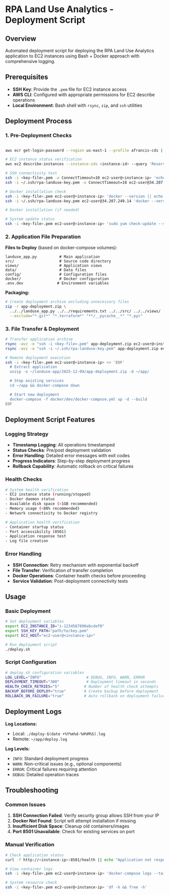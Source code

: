 # RPA Land Use Analytics - Deployment Script

## Overview

Automated deployment script for deploying the RPA Land Use Analytics application to EC2 instances using Bash + Docker approach with comprehensive logging.

## Prerequisites

- **SSH Key**: Provide the `.pem` file for EC2 instance access
- **AWS CLI**: Configured with appropriate permissions for EC2 describe operations
- **Local Environment**: Bash shell with `rsync`, `zip`, and `ssh` utilities

## Deployment Process

### 1. Pre-Deployment Checks

```bash

aws ecr get-login-password --region us-east-1 --profile afrancis-cds | docker login --username AWS --password-stdin 810875545305.dkr.ecr.us-east-1.amazonaws.com

# EC2 instance status verification
aws ec2 describe-instances --instance-ids <instance-id> --query 'Reservations[0].Instances[0].State.Name'

# SSH connectivity test
ssh -i <key-file>.pem -o ConnectTimeout=10 ec2-user@<instance-ip> 'echo "SSH OK"'
ssh -i ~/.ssh/rpa-landuse-key.pem -o ConnectTimeout=10 ec2-user@34.207.249.14 'echo "SSH OK"'

# Docker installation check
ssh -i <key-file>.pem ec2-user@<instance-ip> 'docker --version || echo "Docker not installed"'
ssh -i ~/.ssh/rpa-landuse-key.pem ec2-user@34.207.249.14 'docker --version || echo "Docker not installed"'

# Docker installation (if needed)

# System update status
ssh -i <key-file>.pem ec2-user@<instance-ip> 'sudo yum check-update --security | wc -l'
```

### 2. Application File Preparation

**Files to Deploy** (based on docker-compose volumes):

```
landuse_app.py          # Main application
src/                    # Source code directory
views/                  # Application views
data/                   # Data files
config/                 # Configuration files
docker/                 # Docker configuration
.env.dev               # Environment variables
```

**Packaging:**

```bash
# Create deployment archive excluding unnecessary files
zip -r app-deployment.zip \
  ../../landuse_app.py ../../requirements.txt ../../src/ ../../views/ ../../data/ ../../docker/prod \
  --exclude="*.git*" "*.terraform*" "**/__pycache__*" "*.pyc"
```

### 3. File Transfer & Deployment

```bash
# Transfer application archive
rsync -avz -e "ssh -i <key-file>.pem" app-deployment.zip ec2-user@<instance-ip>:~/landuse-app/2025-12-09
rsync -avz -e "ssh -i ~/.ssh/rpa-landuse-key.pem" app-deployment.zip ec2-user@34.207.249.14:~/landuse-app/2025-12-09/

# Remote deployment execution
ssh -i <key-file>.pem ec2-user@<instance-ip> << 'EOF'
  # Extract application
  unzip -o ~/landuse-app/2025-12-09/app-deployment.zip -d ~/app/

  # Stop existing services
  cd ~/app && docker-compose down

  # Start new deployment
  docker-compose -f docker/dev/docker-compose.yml up -d --build
EOF
```

## Deployment Script Features

### Logging Strategy

- **Timestamp Logging**: All operations timestamped
- **Status Checks**: Pre/post deployment validation
- **Error Handling**: Detailed error messages with exit codes
- **Progress Indicators**: Step-by-step deployment progress
- **Rollback Capability**: Automatic rollback on critical failures

### Health Checks

```bash
# System health verification
- EC2 instance state (running/stopped)
- Docker daemon status
- Available disk space (>1GB recommended)
- Memory usage (<80% recommended)
- Network connectivity to Docker registry

# Application health verification
- Container startup status
- Port accessibility (8501)
- Application response test
- Log file creation
```

### Error Handling

- **SSH Connection**: Retry mechanism with exponential backoff
- **File Transfer**: Verification of transfer completion
- **Docker Operations**: Container health checks before proceeding
- **Service Validation**: Post-deployment connectivity tests

## Usage

### Basic Deployment

```bash
# Set deployment variables
export EC2_INSTANCE_ID="i-1234567890abcdef0"
export SSH_KEY_PATH="path/to/key.pem"
export EC2_HOST="ec2-user@<instance-ip>"

# Run deployment script
./deploy.sh
```

### Script Configuration

```bash
# deploy.sh configuration variables
LOG_LEVEL="INFO"                    # DEBUG, INFO, WARN, ERROR
DEPLOYMENT_TIMEOUT="300"            # Deployment timeout in seconds
HEALTH_CHECK_RETRIES="5"           # Number of health check attempts
BACKUP_BEFORE_DEPLOY="true"        # Create backup before deployment
ROLLBACK_ON_FAILURE="true"         # Auto rollback on deployment failure
```

## Deployment Logs

**Log Locations:**

- Local: `./deploy-$(date +%Y%m%d-%H%M%S).log`
- Remote: `~/app/deploy.log`

**Log Levels:**

- `INFO`: Standard deployment progress
- `WARN`: Non-critical issues (e.g., optional components)
- `ERROR`: Critical failures requiring attention
- `DEBUG`: Detailed operation traces

## Troubleshooting

### Common Issues

1. **SSH Connection Failed**: Verify security group allows SSH from your IP
2. **Docker Not Found**: Script will attempt installation if missing
3. **Insufficient Disk Space**: Cleanup old containers/images
4. **Port 8501 Unavailable**: Check for existing services on port

### Manual Verification

```bash
# Check application status
curl -f http://<instance-ip>:8501/health || echo "Application not responding"

# View container logs
ssh -i <key-file>.pem ec2-user@<instance-ip> 'docker-compose logs --tail=50'

# System resource check
ssh -i <key-file>.pem ec2-user@<instance-ip> 'df -h && free -h'
```
